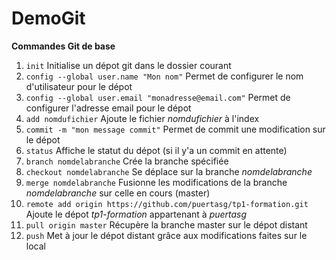 # DemoGit

**Commandes Git de base**

1. `init` Initialise un dépot git dans le dossier courant
2. `config --global user.name "Mon nom"` Permet de configurer le nom d'utilisateur pour le dépot
3. `config --global user.email "monadresse@email.com"` Permet de configurer l'adresse email pour le dépot
4. `add nomdufichier` Ajoute le fichier *nomdufichier* à l'index
5. `commit -m "mon message commit"` Permet de commit une modification sur le dépot
6. `status` Affiche le statut du dépot (si il y'a un commit en attente)
7. `branch nomdelabranche` Crée la branche spécifiée
8. `checkout nomdelabranche` Se déplace sur la branche *nomdelabranche*
9. `merge nomdelabranche` Fusionne les modifications de la branche *nomdelabranche* sur celle en cours (master)
10. `remote add origin https://github.com/puertasg/tp1-formation.git
` Ajoute le dépot *tp1-formation* appartenant à *puertasg*
11. `pull origin master` Récupère la branche master sur le dépot distant
12. `push` Met à jour le dépot distant grâce aux modifications faites sur le local
